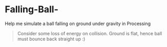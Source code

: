 # Falling-Ball-
Help me simulate a ball falling on ground under gravity in Processing 
>Consider some loss of energy on collision.
>Ground is flat, hence ball must bounce back straight up
>:)
